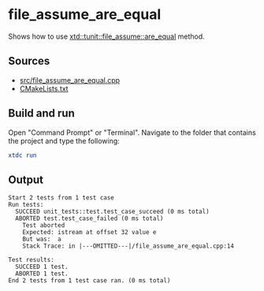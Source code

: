 # file_assume_are_equal

Shows how to use [xtd::tunit::file_assume::are_equal](https://gammasoft71.github.io/xtd/reference_guides/latest/classxtd_1_1tunit_1_1file__assume.html#ac8d2cb7182091f09fe9cd5375f9edb53) method.

## Sources

* [src/file_assume_are_equal.cpp](src/file_assume_are_equal.cpp)
* [CMakeLists.txt](CMakeLists.txt)

## Build and run

Open "Command Prompt" or "Terminal". Navigate to the folder that contains the project and type the following:

```cmake
xtdc run
```

## Output

```
Start 2 tests from 1 test case
Run tests:
  SUCCEED unit_tests::test.test_case_succeed (0 ms total)
  ABORTED test.test_case_failed (0 ms total)
    Test aborted
    Expected: istream at offset 32 value e
    But was:  a
    Stack Trace: in |---OMITTED---|/file_assume_are_equal.cpp:14

Test results:
  SUCCEED 1 test.
  ABORTED 1 test.
End 2 tests from 1 test case ran. (0 ms total)
```
